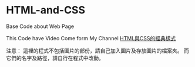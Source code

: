 # HTML-and-CSS
Base Code about Web Page

This Code have Video Come form My Channel [HTML與CSS的經典樣式](https://www.youtube.com/watch?v=RHo1vDXyKMI&ab_channel=KaPo&loop=0)

注意：
這裡的程式不包括圖片的部份，請自己加入圖片及存放圖片的檔案夾。
而它們的名字及路徑，請自行在程式中改動。
